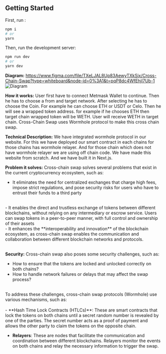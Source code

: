 

## Getting Started

First, run :

```bash
npm i
# or
yarn
```


Then, run the development server:

```bash
npm run dev
# or
yarn dev
```


**Diagram:** https://www.figma.com/file/TXeLJAL8Up83AewyTXkSix/Cross-Chain-Swap?type=whiteboard&node-id=0%3A1&t=pqP8dc4WfEhjI7Ub-1
![Diagram](https://i.postimg.cc/kGD8GTGc/Cross-Chain-Swap.jpg)


**How it works:** User first have to connect Metmask Wallet to continue. Then he has to choose a from and target network. After selecting he has to choose the Coin. For example he can choose ETH or USDT or Celo. Then he will see a wrapped token address. for example if he chooses ETH then target chain wrapped token will be WETH. User will receive WETH in target chain. Cross-Chain Swap uses Wormhole protocol to make this cross chain swap. 



**Technical Description:** We have integrated wormhole protocol in our website. For this we have deployed our smart contract in each chains for those chains has wormhole relayer. And for those chain which does not have wormhole relayer we are using off chain code. We have made this website from scratch. And we have built it in Next.js.


**Problem it solves:** Cross-chain swap solves several problems that exist in the current cryptocurrency ecosystem, such as:
-  It eliminates the need for centralized exchanges that charge high fees, impose strict regulations, and pose security risks for users who have to entrust their funds to a third party
<br/>
-  It enables the direct and trustless exchange of tokens between different blockchains, without relying on any intermediary or escrow service. Users can swap tokens in a peer-to-peer manner, with full control and ownership of their assets
<br/>
-  It enhances the **interoperability and innovation** of the blockchain ecosystem, as cross-chain swap enables the communication and collaboration between different blockchain networks and protocols.
<br/><br/>

**Security:**  Cross-chain swap also poses some security challenges, such as:
<br/>
-   How to ensure that the tokens are locked and unlocked correctly on both chains?<br/>
-   How to handle network failures or delays that may affect the swap process?<br/>
<br/>
To address these challenges, cross-chain swap protocols (Wormhole) use various mechanisms, such as:
<br/><br/>
-  **Hash Time Lock Contracts (HTLCs)**: These are smart contracts that lock the tokens on both chains until a secret random number is revealed by one of the parties. The secret number acts as a proof of payment and allows the other party to claim the tokens on the opposite chain.
<br/>

- **Relayers**: These are nodes that facilitate the communication and coordination between different blockchains. Relayers monitor the events on both chains and relay the necessary information to trigger the swap.

